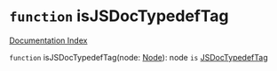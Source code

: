 # `function` isJSDocTypedefTag

[Documentation Index](../README.md)

`function` isJSDocTypedefTag(node: [Node](../interface.Node/README.md)): node `is` [JSDocTypedefTag](../interface.JSDocTypedefTag/README.md)

